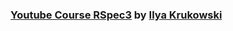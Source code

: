 ### [Youtube Course RSpec3](https://www.youtube.com/playlist?list=PLWlFXymvoaJ8BVBVvscCO5yG96gkmsZzK) by [Ilya Krukowski](https://www.youtube.com/c/IlyaBodrovKrukowski)
